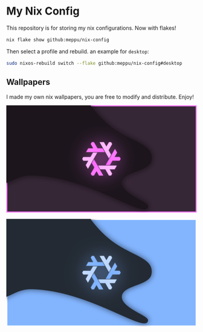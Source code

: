 # My Nix Config

This repository is for storing my nix configurations. Now with flakes!

```bash
nix flake show github:meppu/nix-config
```

Then select a profile and rebuild. an example for `desktop`:

```bash
sudo nixos-rebuild switch --flake github:meppu/nix-config#desktop
```

## Wallpapers

I made my own nix wallpapers, you are free to modify and distribute. Enjoy!

![dark](/home/meppu/wallpapers/nixos-liquid-dark.png)

![light](/home/meppu/wallpapers/nixos-liquid-light.png)
